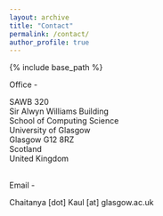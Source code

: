 ```yaml
---
layout: archive
title: "Contact"
permalink: /contact/
author_profile: true
---
```


{% include base_path %}

Office - 

SAWB 320<br/>
Sir Alwyn Williams Building<br/>
School of Computing Science<br/>
University of Glasgow<br/>
Glasgow G12 8RZ<br/>
Scotland<br/>
United Kingdom<br/><br/>



Email - 

Chaitanya [dot] Kaul [at] glasgow.ac.uk
